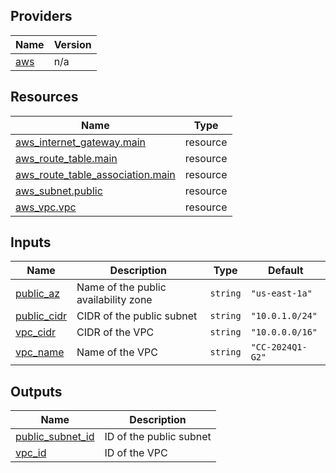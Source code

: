 <!-- BEGIN_TF_DOCS -->
## Providers

| Name | Version |
|------|---------|
| <a name="provider_aws"></a> [aws](#provider\_aws) | n/a |

## Resources

| Name | Type |
|------|------|
| [aws_internet_gateway.main](https://registry.terraform.io/providers/hashicorp/aws/latest/docs/resources/internet_gateway) | resource |
| [aws_route_table.main](https://registry.terraform.io/providers/hashicorp/aws/latest/docs/resources/route_table) | resource |
| [aws_route_table_association.main](https://registry.terraform.io/providers/hashicorp/aws/latest/docs/resources/route_table_association) | resource |
| [aws_subnet.public](https://registry.terraform.io/providers/hashicorp/aws/latest/docs/resources/subnet) | resource |
| [aws_vpc.vpc](https://registry.terraform.io/providers/hashicorp/aws/latest/docs/resources/vpc) | resource |

## Inputs

| Name | Description | Type | Default |
|------|-------------|------|---------|
| <a name="input_public_az"></a> [public\_az](#input\_public\_az) | Name of the public availability zone | `string` | `"us-east-1a"` |
| <a name="input_public_cidr"></a> [public\_cidr](#input\_public\_cidr) | CIDR of the public subnet | `string` | `"10.0.1.0/24"` |
| <a name="input_vpc_cidr"></a> [vpc\_cidr](#input\_vpc\_cidr) | CIDR of the VPC | `string` | `"10.0.0.0/16"` |
| <a name="input_vpc_name"></a> [vpc\_name](#input\_vpc\_name) | Name of the VPC | `string` | `"CC-2024Q1-G2"` |

## Outputs

| Name | Description |
|------|-------------|
| <a name="output_public_subnet_id"></a> [public\_subnet\_id](#output\_public\_subnet\_id) | ID of the public subnet |
| <a name="output_vpc_id"></a> [vpc\_id](#output\_vpc\_id) | ID of the VPC |
<!-- END_TF_DOCS -->
